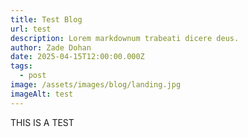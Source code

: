 ```yaml
---
title: Test Blog
url: test
description: Lorem markdownum trabeati dicere deus.
author: Zade Dohan
date: 2025-04-15T12:00:00.000Z
tags:
  - post
image: /assets/images/blog/landing.jpg
imageAlt: test
---
```

THIS IS A TEST
